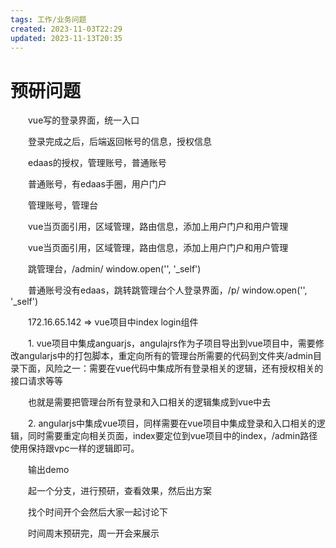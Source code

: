 ```yaml
---
tags: 工作/业务问题
created: 2023-11-03T22:29
updated: 2023-11-13T20:35
---
```

# 预研问题

　　vue写的登录界面，统一入口

　　登录完成之后，后端返回帐号的信息，授权信息

　　edaas的授权，管理账号，普通账号

　　普通账号，有edaas手圈，用户门户

　　管理账号，管理台

　　vue当页面引用，区域管理，路由信息，添加上用户门户和用户管理

　　vue当页面引用，区域管理，路由信息，添加上用户门户和用户管理

　　跳管理台，/admin/ window.open('', '\_self')

　　普通账号没有edaas，跳转跳管理台个人登录界面，/p/ window.open('', '\_self')

　　172.16.65.142 =\> vue项目中index login组件

　　1\. vue项目中集成anguarjs，angulajrs作为子项目导出到vue项目中，需要修改angularjs中的打包脚本，重定向所有的管理台所需要的代码到文件夹/admin目录下面，风险之一：需要在vue代码中集成所有登录相关的逻辑，还有授权相关的接口请求等等

　　也就是需要把管理台所有登录和入口相关的逻辑集成到vue中去

　　2\. angularjs中集成vue项目，同样需要在vue项目中集成登录和入口相关的逻辑，同时需要重定向相关页面，index要定位到vue项目中的index，/admin路径使用保持跟vpc一样的逻辑即可。

　　输出demo

　　起一个分支，进行预研，查看效果，然后出方案

　　找个时间开个会然后大家一起讨论下

　　时间周末预研完，周一开会来展示
